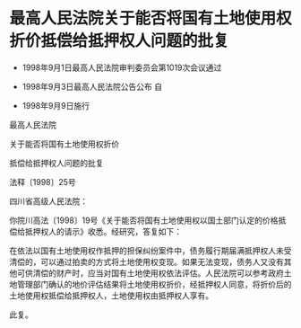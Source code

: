 # 最高人民法院关于能否将国有土地使用权折价抵偿给抵押权人问题的批复

- 1998年9月1日最高人民法院审判委员会第1019次会议通过

- 1998年9月3日最高人民法院公告公布 自

- 1998年9月9日施行

<!-- INFO END -->

最高人民法院

关于能否将国有土地使用权折价

抵偿给抵押权人问题的批复

法释〔1998〕25号

四川省高级人民法院：

你院川高法〔1998〕19号《关于能否将国有土地使用权以国土部门认定的价格抵偿给抵押权人的请示》收悉。经研究，答复如下：

在依法以国有土地使用权作抵押的担保纠纷案件中，债务履行期届满抵押权人未受清偿的，可以通过拍卖的方式将土地使用权变现。如果无法变现，债务人又没有其他可供清偿的财产时，应当对国有土地使用权依法评估。人民法院可以参考政府土地管理部门确认的地价评估结果将土地使用权折价，经抵押权人同意，将折价后的土地使用权抵偿给抵押权人，土地使用权由抵押权人享有。

此复。
